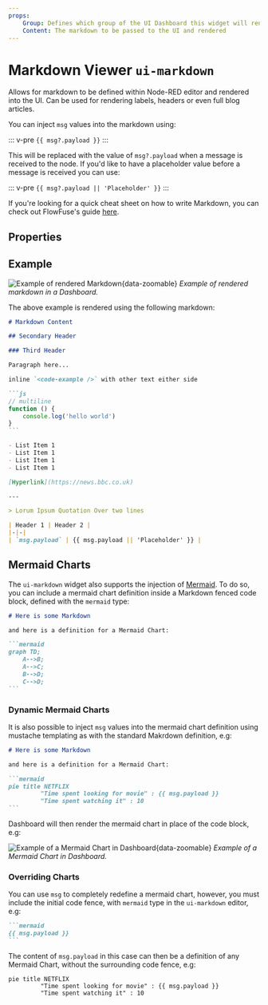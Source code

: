 ```yaml
---
props:
    Group: Defines which group of the UI Dashboard this widget will render in.
    Content: The markdown to be passed to the UI and rendered
---
```


<script setup>
    import AddedIn from '../../components/AddedIn.vue'
</script>

# Markdown Viewer `ui-markdown`

Allows for markdown to be defined within Node-RED editor and rendered into the UI. Can be used for rendering labels, headers or even full blog articles.

You can inject `msg` values into the markdown using:

::: v-pre
`{{ msg?.payload }}`
:::

This will be replaced with the value of `msg?.payload` when a message is received to the node. If you'd like to have a placeholder value before a message is received you can use:

::: v-pre
`{{ msg?.payload || 'Placeholder' }}`
:::

If you're looking for a quick cheat sheet on how to write Markdown, you can check out FlowFuse's guide [here](https://flowfuse.com/handbook/development/markdown-how-to/#markdown-how-to).

## Properties

<PropsTable/>

## Example

![Example of rendered Markdown](/images/node-examples/ui-markdown.png "Example of rendered Markdown"){data-zoomable}
*Example of rendered markdown in a Dashboard.*

The above example is rendered using the following markdown:

````md
# Markdown Content

## Secondary Header

### Third Header

Paragraph here...

inline `<code-example />` with other text either side

```js
// multiline
function () {
    console.log('hello world')
}
```

- List Item 1
- List Item 1
- List Item 1
- List Item 1

[Hyperlink](https://news.bbc.co.uk)

---

> Lorum Ipsum Quotation Over two lines 

| Header 1 | Header 2 |
|-|-|
| `msg.payload` | {{ msg.payload || 'Placeholder' }} |
````

## Mermaid Charts <AddedIn version="0.5.0" />

The `ui-markdown` widget also supports the injection of [Mermaid](https://mermaid.js.org/intro/). To do so, you can include a mermaid chart definition inside a Markdown fenced code block, defined with the `mermaid` type:

````md
# Here is some Markdown

and here is a definition for a Mermaid Chart:

```mermaid
graph TD;
    A-->B;
    A-->C;
    B-->D;
    C-->D;
```
````

### Dynamic Mermaid Charts

It is also possible to inject `msg` values into the mermaid chart definition using mustache templating as with the standard Makrdown definition, e.g:

````md
# Here is some Markdown

and here is a definition for a Mermaid Chart:

```mermaid
pie title NETFLIX
         "Time spent looking for movie" : {{ msg.payload }}
         "Time spent watching it" : 10
```
````

Dashboard will then render the mermaid chart in place of the code block, e.g:

![Example of a Mermaid Chart in Dashboard](/images/node-examples/ui-markdown-mermaid.png "Example of a Mermaid Chart in Dashboard"){data-zoomable}
*Example of a Mermaid Chart in Dashboard.*


### Overriding Charts

You can use `msg` to completely redefine a mermaid chart, however, you must include the initial code fence, with `mermaid` type in the `ui-markdown` editor, e.g:

````md
```mermaid
{{ msg.payload }}
```
````

The content of `msg.payload` in this case can then be a definition of any Mermaid Chart, without the surrounding code fence, e.g:

```
pie title NETFLIX
         "Time spent looking for movie" : {{ msg.payload }}
         "Time spent watching it" : 10
```